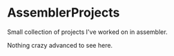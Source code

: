 # AssemblerProjects

Small collection of projects I've worked on in assembler.

Nothing crazy advanced to see here.
